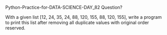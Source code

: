 Python-Practice-for-DATA-SCIENCE-DAY_82
Question?

With a given list [12, 24, 35, 24, 88, 120, 155, 88, 120, 155], write a program to print this list after removing all duplicate values with original order reserved.
